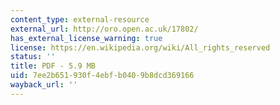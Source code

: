 ```yaml
---
content_type: external-resource
external_url: http://oro.open.ac.uk/17802/
has_external_license_warning: true
license: https://en.wikipedia.org/wiki/All_rights_reserved
status: ''
title: PDF - 5.9 MB
uid: 7ee2b651-930f-4ebf-b040-9b8dcd369166
wayback_url: ''
---
```

